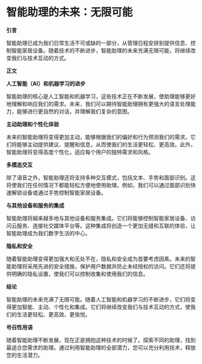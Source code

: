 # 智能助理的未来：无限可能

**引言**

智能助理已成为我们日常生活不可或缺的一部分，从管理日程安排到提供信息、控制智能家居设备。随着技术的不断进步，智能助理的未来充满无限可能，将继续改变我们与技术互动的方式。

**正文**

**人工智能（AI）和机器学习的进步**

智能助理的核心是人工智能和机器学习，这些技术正在不断发展，使助理能够更好地理解和响应我们的需求。未来，我们可以期待智能助理拥有更强大的语言处理能力，能够进行更自然的对话，并理解我们复杂的意图。

**主动助理和个性化体验**

未来的智能助理将变得更加主动，能够根据我们的偏好和行为预测我们的需求。它们将能够主动提供建议、提醒和信息，从而使我们的生活更轻松、更高效。此外，智能助理将变得高度个性化，适应每个用户的独特需求和风格。

**多模态交互**

除了语音之外，智能助理还将支持多种交互模式，包括文本、手势和面部识别。这将使我们在任何情况下都能轻松方便地使用助理。例如，我们可以通过面部识别快速解锁设备或通过手势控制智能家居设备。

**与其他设备和服务的集成**

智能助理将越来越多地与其他设备和服务集成。它们将能够控制智能家居设备、访问云服务、连接社交媒体平台等。这种集成将创造一个更加无缝和互联的体验，让智能助理成为我们数字生活的中心。

**隐私和安全**

随着智能助理变得更加强大和无处不在，隐私和安全成为首要考虑因素。未来的智能助理将采用先进的安全措施，保护用户数据并防止未经授权的访问。它们还将提供明确的隐私设置，使我们可以控制收集和使用我们的信息。

**结论**

智能助理的未来充满了无限可能。随着人工智能和机器学习的不断进步，它们将变得更加智能、主动、个性化和集成。它们将继续改变我们与技术互动的方式，使我们的生活更轻松、更高效、更愉悦。

**号召性用语**

随着智能助理不断发展，现在正是拥抱这种技术的时候了。探索不同的助理，找到最适合您需求的助理。通过利用智能助理的全部潜力，您可以充分利用技术，释放您的生活潜力。
